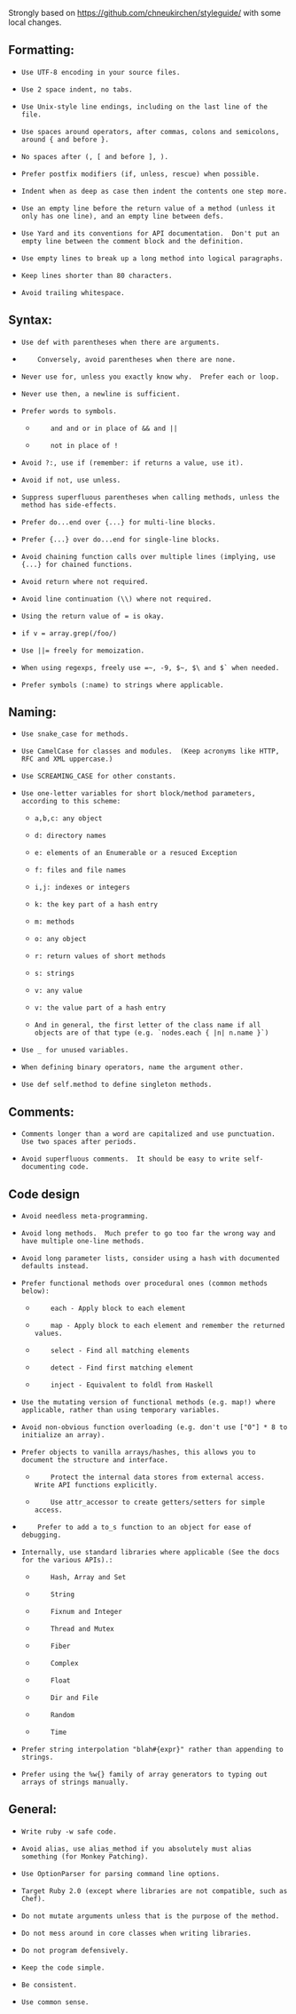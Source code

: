 Strongly based on https://github.com/chneukirchen/styleguide/ with some local changes.

## Formatting:

*     Use UTF-8 encoding in your source files.
*     Use 2 space indent, no tabs.
*     Use Unix-style line endings, including on the last line of the file.
*     Use spaces around operators, after commas, colons and semicolons, around { and before }.
*     No spaces after (, [ and before ], ).
*     Prefer postfix modifiers (if, unless, rescue) when possible.
*     Indent when as deep as case then indent the contents one step more.
*     Use an empty line before the return value of a method (unless it only has one line), and an empty line between defs.
*     Use Yard and its conventions for API documentation.  Don't put an empty line between the comment block and the definition.
*     Use empty lines to break up a long method into logical paragraphs.
*     Keep lines shorter than 80 characters.
*     Avoid trailing whitespace.

## Syntax:

*     Use def with parentheses when there are arguments. 
*         Conversely, avoid parentheses when there are none.
*     Never use for, unless you exactly know why.  Prefer each or loop.
*     Never use then, a newline is sufficient.
*     Prefer words to symbols. 
  *         and and or in place of && and ||
  *         not in place of !
*     Avoid ?:, use if (remember: if returns a value, use it).
*     Avoid if not, use unless.
*     Suppress superfluous parentheses when calling methods, unless the method has side-effects.
*     Prefer do...end over {...} for multi-line blocks.
*     Prefer {...} over do...end for single-line blocks.
*     Avoid chaining function calls over multiple lines (implying, use {...} for chained functions.
*     Avoid return where not required.
*     Avoid line continuation (\\) where not required.
*     Using the return value of = is okay.
*     if v = array.grep(/foo/)
*     Use ||= freely for memoization.
*     When using regexps, freely use =~, -9, $~, $\ and $` when needed.
*     Prefer symbols (:name) to strings where applicable.

## Naming:

*     Use snake_case for methods.
*     Use CamelCase for classes and modules.  (Keep acronyms like HTTP, RFC and XML uppercase.)
*     Use SCREAMING_CASE for other constants.
*     Use one-letter variables for short block/method parameters, according to this scheme:
  *     a,b,c: any object
  *     d: directory names
  *     e: elements of an Enumerable or a resuced Exception
  *     f: files and file names
  *     i,j: indexes or integers
  *     k: the key part of a hash entry
  *     m: methods
  *     o: any object
  *     r: return values of short methods
  *     s: strings
  *     v: any value
  *     v: the value part of a hash entry
  *     And in general, the first letter of the class name if all objects are of that type (e.g. `nodes.each { |n| n.name }`)
*     Use _ for unused variables.
*     When defining binary operators, name the argument other.
*     Use def self.method to define singleton methods.

## Comments:

*     Comments longer than a word are capitalized and use punctuation.  Use two spaces after periods.
*     Avoid superfluous comments.  It should be easy to write self-documenting code.

## Code design

*     Avoid needless meta-programming.
*     Avoid long methods.  Much prefer to go too far the wrong way and have multiple one-line methods.
*     Avoid long parameter lists, consider using a hash with documented defaults instead.
*     Prefer functional methods over procedural ones (common methods below): 
  *         each - Apply block to each element
  *         map - Apply block to each element and remember the returned values.
  *         select - Find all matching elements
  *         detect - Find first matching element
  *         inject - Equivalent to foldl from Haskell
*     Use the mutating version of functional methods (e.g. map!) where applicable, rather than using temporary variables.
*     Avoid non-obvious function overloading (e.g. don't use ["0"] * 8 to initialize an array).
*     Prefer objects to vanilla arrays/hashes, this allows you to document the structure and interface. 
  *         Protect the internal data stores from external access.  Write API functions explicitly.
  *         Use attr_accessor to create getters/setters for simple access.
*         Prefer to add a to_s function to an object for ease of debugging.
*     Internally, use standard libraries where applicable (See the docs for the various APIs).: 
  *         Hash, Array and Set
  *         String
  *         Fixnum and Integer
  *         Thread and Mutex
  *         Fiber
  *         Complex
  *         Float
  *         Dir and File
  *         Random
  *         Time
*     Prefer string interpolation "blah#{expr}" rather than appending to strings.
*     Prefer using the %w{} family of array generators to typing out arrays of strings manually.

## General:

*     Write ruby -w safe code.
*     Avoid alias, use alias_method if you absolutely must alias something (for Monkey Patching).
*     Use OptionParser for parsing command line options.
*     Target Ruby 2.0 (except where libraries are not compatible, such as Chef).
*     Do not mutate arguments unless that is the purpose of the method.
*     Do not mess around in core classes when writing libraries.
*     Do not program defensively.
*     Keep the code simple.
*     Be consistent.
*     Use common sense.